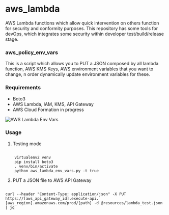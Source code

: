 # aws_lambda

AWS Lambda functions which allow quick intervention on others function for security and conformity purposes.
This repository has some tools for devOps, which integrates some security within developer test/build/release stage.

### aws_policy_env_vars 

This is a script which allows you to PUT a JSON
composed by all lambda function, AWS KMS Keys,
AWS environment variables that you want to change,
 n order dynamically update environment variables for these.

### Requirements

* Boto3
* AWS Lambda, IAM, KMS, API Gateway
* AWS Cloud Formation in progress

![AWS Lambda Env Vars](https://github.com/fsclyde/aws_lambda/blob/master/resources/aws_lambda_env_vars.png "LLD AWS Lambda Env Vars")


### Usage 

1) Testing mode

```buildoutcfg

    virtualenv2 venv
    pip install boto3
    . venv/bin/activate
    python aws_lambda_env_vars.py -t true

```


2) PUT a JSON file to AWS API Gateway

```buildoutcfg

curl --header "Content-Type: application/json" -X PUT https://[aws_api_gateway_id].execute-api.[aws_region].amazonaws.com/prod/[path] -d @resources/lambda_test.json | jq

```
